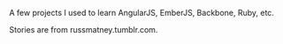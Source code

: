 A few projects I used to learn AngularJS, EmberJS, Backbone, Ruby, etc.

Stories are from russmatney.tumblr.com.
